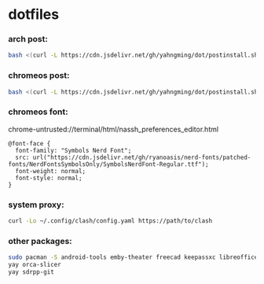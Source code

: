 # dotfiles

### arch post:
```sh
bash <(curl -L https://cdn.jsdelivr.net/gh/yahngming/dot/postinstall.sh) arch
```

### chromeos post:
```sh
bash <(curl -L https://cdn.jsdelivr.net/gh/yahngming/dot/postinstall.sh) chromeos
```

### chromeos font:
chrome-untrusted://terminal/html/nassh_preferences_editor.html
```
@font-face {
  font-family: "Symbols Nerd Font";
  src: url("https://cdn.jsdelivr.net/gh/ryanoasis/nerd-fonts/patched-fonts/NerdFontsSymbolsOnly/SymbolsNerdFont-Regular.ttf");
  font-weight: normal;
  font-style: normal;
}
```

### system proxy:
```sh
curl -Lo ~/.config/clash/config.yaml https://path/to/clash
```

### other packages:
```sh
sudo pacman -S android-tools emby-theater freecad keepassxc libreoffice-fresh rclone rsync
yay orca-slicer
yay sdrpp-git
```
